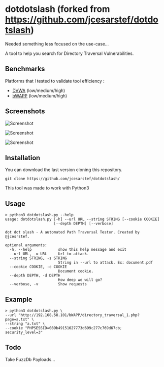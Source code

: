 # dotdotslash (forked from https://github.com/jcesarstef/dotdotslash)

Needed something less focused on the use-case...

A tool to help you search for Directory Traversal Vulnerabilities.

## Benchmarks

Platforms that I tested to validate tool efficiency :
* [DVWA](https://github.com/ethicalhack3r/DVWA) (low/medium/high)
* [bWAPP](http://www.itsecgames.com/) (low/medium/high)


## Screenshots

![Screenshot](https://raw.githubusercontent.com/jcesarstef/dotdotslash/master/poc1.png)

![Screenshot](https://raw.githubusercontent.com/jcesarstef/dotdotslash/master/poc2.png)

![Screenshot](https://raw.githubusercontent.com/jcesarstef/dotdotslash/master/poc3.png)

## Installation

You can download the last version cloning this repository.

```
git clone https://github.com/jcesarstef/dotdotslash/
```

This tool was made to work with Python3

## Usage

```
> python3 dotdotslash.py --help
usage: dotdotslash.py [-h] --url URL --string STRING [--cookie COOKIE]
                      [--depth DEPTH] [--verbose]

dot dot slash - A automated Path Traversal Tester. Created by @jcesrstef.

optional arguments:
  -h, --help            show this help message and exit
  --url URL, -u URL     Url to attack.
  --string STRING, -s STRING
                        String in --url to attack. Ex: document.pdf
  --cookie COOKIE, -c COOKIE
                        Document cookie.
  --depth DEPTH, -d DEPTH
                        How deep we will go?
  --verbose, -v         Show requests
```

## Example

```
> python3 dotdotslash.py \
--url "http://192.168.58.101/bWAPP/directory_traversal_1.php?page=a.txt" \
--string "a.txt" \
--cookie "PHPSESSID=089b49151627773d699c277c769d67cb; security_level=3"
```

## Todo

Take FuzzDb Payloads...
